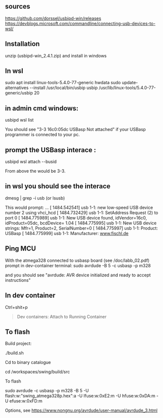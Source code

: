 ## sources
https://github.com/dorssel/usbipd-win/releases
https://devblogs.microsoft.com/commandline/connecting-usb-devices-to-wsl/


## Installation
unzip (usbipd-win_2.4.1.zip) and install in windows

## In wsl
sudo apt install linux-tools-5.4.0-77-generic hwdata
sudo update-alternatives --install /usr/local/bin/usbip usbip /usr/lib/linux-tools/5.4.0-77-generic/usbip 20

## in admin cmd windows:
usbipd wsl list

You should see
"3-3    16c0:05dc  USBasp    Not attached"
if your USBasp programmer is connected to your pc.

## prompt the USBasp interace <busid>:
usbipd wsl attach --busid <busid>

From above the <busid> would be 3-3.

## in wsl you should see the interace
dmesg | grep -i usb (or lsusb)

This would prompt:
...
[ 1484.542541] usb 1-1: new low-speed USB device number 2 using vhci_hcd
[ 1484.732429] usb 1-1: SetAddress Request (2) to port 0
[ 1484.775989] usb 1-1: New USB device found, idVendor=16c0, idProduct=05dc, bcdDevice= 1.04
[ 1484.775995] usb 1-1: New USB device strings: Mfr=1, Product=2, SerialNumber=0
[ 1484.775997] usb 1-1: Product: USBasp
[ 1484.775999] usb 1-1: Manufacturer: www.fischl.de

## Ping MCU
With the atmega328 connected to usbasp board (see /doc/labb_02.pdf) prompt in dev-container terminal:
sudo avrdude -B 5 -c usbasp -p m328

and you should see
"avrdude: AVR device initialized and ready to accept instructions"

## In dev container
Ctrl+shit+p
>Dev containers: Attach to Running Container


## To flash
Build project:

./build.sh

Cd to binary catalogue

cd /workspaces/swing/build/src

To flash

sudo avrdude -c usbasp -p m328 -B 5 -U flash:w:"swing_atmega328p.hex":a -U lfuse:w:0xE2:m -U hfuse:w:0xDA:m -U efuse:w:0xFD:m

Options, see
https://www.nongnu.org/avrdude/user-manual/avrdude_3.html
